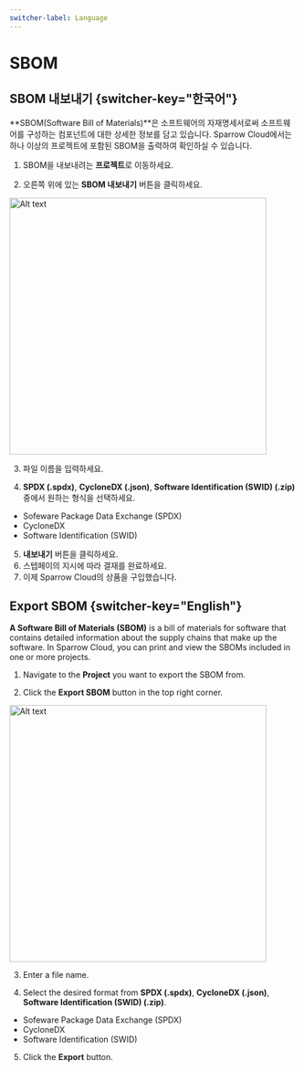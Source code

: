 ```yaml
---
switcher-label: Language
---
```

# SBOM


## SBOM 내보내기 {switcher-key="한국어"}

**SBOM(Software Bill of Materials)**은 소프트웨어의 자재명세서로써 소프트웨어를 구성하는 컴포넌트에 대한 상세한 정보를 담고 있습니다. Sparrow Cloud에서는 하나 이상의 프로젝트에 포함된 SBOM을 출력하여 확인하실 수 있습니다.


1. SBOM을 내보내려는 **프로젝트**로 이동하세요.

2. 오른쪽 위에 있는 **SBOM 내보내기** 버튼을 클릭하세요.

<img src="exportSBOM.png" alt="Alt text" width="450"/>

3. 파일 이름을 입력하세요.

4. **SPDX (.spdx)**, **CycloneDX (.json)**, **Software Identification (SWID) (.zip)** 중에서 원하는 형식을 선택하세요.

* Sofeware Package Data Exchange (SPDX)
* CycloneDX
* Software Identification (SWID)

5. **내보내기** 버튼을 클릭하세요.
6. 스텝페이의 지시에 따라 결재를 완료하세요.
7. 이제 Sparrow Cloud의 상품을 구입했습니다.


## Export SBOM {switcher-key="English"}

**A Software Bill of Materials (SBOM)** is a bill of materials for software that contains detailed information about the supply chains that make up the software. In Sparrow Cloud, you can print and view the SBOMs included in one or more projects.


1. Navigate to the **Project** you want to export the SBOM from.

2. Click the **Export SBOM** button in the top right corner.

<img src="exportSBOM.png" alt="Alt text" width="450"/>

3. Enter a file name.

4. Select the desired format from **SPDX (.spdx)**, **CycloneDX (.json)**, **Software Identification (SWID) (.zip)**.

* Sofeware Package Data Exchange (SPDX)
* CycloneDX
* Software Identification (SWID)

5. Click the **Export** button.


